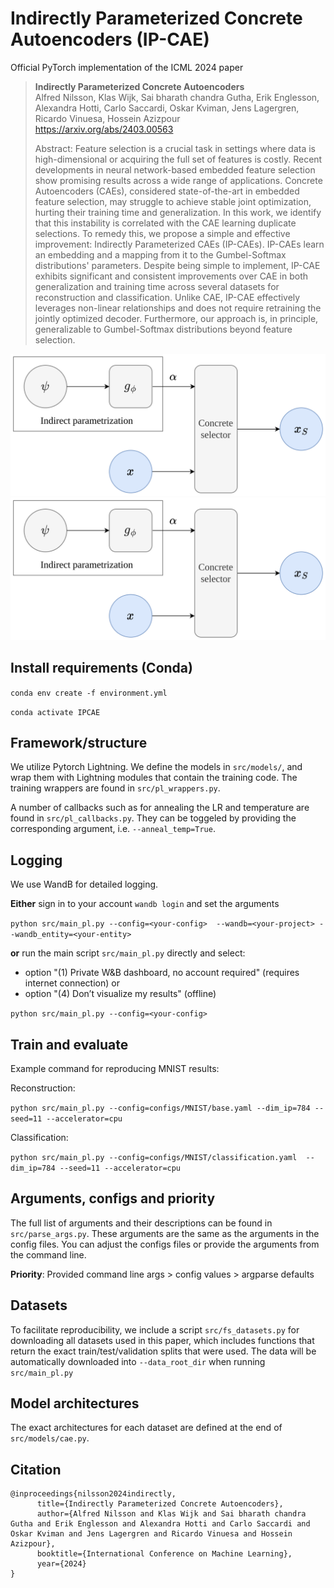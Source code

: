 # Indirectly Parameterized Concrete Autoencoders (IP-CAE)
Official PyTorch implementation of the ICML 2024 paper

> **Indirectly Parameterized Concrete Autoencoders**\
> Alfred Nilsson, Klas Wijk, Sai bharath chandra Gutha, Erik Englesson, Alexandra Hotti, Carlo Saccardi, Oskar Kviman, Jens Lagergren, Ricardo Vinuesa, Hossein Azizpour\
> https://arxiv.org/abs/2403.00563
>
> Abstract: Feature selection is a crucial task in settings where data is high-dimensional or acquiring the full set of features is costly. Recent developments in neural network-based embedded feature selection show promising results across a wide range of applications. Concrete Autoencoders (CAEs), considered state-of-the-art in embedded feature selection, may struggle to achieve stable joint optimization, hurting their training time and generalization. In this work, we identify that this instability is correlated with the CAE learning duplicate selections. To remedy this, we propose a simple and effective improvement: Indirectly Parameterized CAEs (IP-CAEs). IP-CAEs learn an embedding and a mapping from it to the Gumbel-Softmax distributions' parameters. Despite being simple to implement, IP-CAE exhibits significant and consistent improvements over CAE in both generalization and training time across several datasets for reconstruction and classification. Unlike CAE, IP-CAE effectively leverages non-linear relationships and does not require retraining the jointly optimized decoder. Furthermore, our approach is, in principle, generalizable to Gumbel-Softmax distributions beyond feature selection.

![Indirect parametrization](./imgs/indirect.svg#gh-light-mode-only)
![Indirect parametrization](./imgs/indirect_bg.svg#gh-dark-mode-only)

## Install requirements (Conda)
`conda env create -f environment.yml`

`conda activate IPCAE`

## Framework/structure
We utilize Pytorch Lightning. We define the models in `src/models/`, and wrap them with Lightning modules that contain the training code. The training wrappers are found in `src/pl_wrappers.py`.

A number of callbacks such as for annealing the LR and temperature are found in `src/pl_callbacks.py`. They can be toggeled by providing the corresponding argument, i.e. `--anneal_temp=True`.

## Logging
We use WandB for detailed logging.

**Either** sign in to your account
`wandb login`
and set the arguments

`python src/main_pl.py --config=<your-config>  --wandb=<your-project> --wandb_entity=<your-entity>`

**or** run the main script `src/main_pl.py` directly and select:
* option "(1) Private W&B dashboard, no account required" (requires internet connection)
or
* option "(4) Don’t visualize my results" (offline)

`python src/main_pl.py --config=<your-config>`

## Train and evaluate
Example command for reproducing MNIST results:

Reconstruction:

`python src/main_pl.py --config=configs/MNIST/base.yaml --dim_ip=784 --seed=11 --accelerator=cpu`

Classification:

`python src/main_pl.py --config=configs/MNIST/classification.yaml  --dim_ip=784 --seed=11 --accelerator=cpu`

## Arguments, configs and priority
The full list of arguments and their descriptions can be found in `src/parse_args.py`. These arguments are the same as the arguments in the config files. You can adjust the configs files or provide the arguments from the command line.

**Priority**: Provided command line args > config values > argparse defaults

## Datasets
To facilitate reproducibility, we include a script `src/fs_datasets.py` for downloading all datasets used in this paper, which includes functions that return the exact train/test/validation splits that were used. The data will be automatically downloaded into `--data_root_dir` when running `src/main_pl.py`

## Model architectures
The exact architectures for each dataset are defined at the end of `src/models/cae.py`.

## Citation

```
@inproceedings{nilsson2024indirectly,
      title={Indirectly Parameterized Concrete Autoencoders}, 
      author={Alfred Nilsson and Klas Wijk and Sai bharath chandra Gutha and Erik Englesson and Alexandra Hotti and Carlo Saccardi and Oskar Kviman and Jens Lagergren and Ricardo Vinuesa and Hossein Azizpour},
      booktitle={International Conference on Machine Learning},
      year={2024}
}
```
